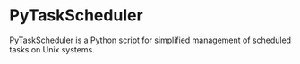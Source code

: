 # PyTaskScheduler
PyTaskScheduler is a Python script for simplified management of scheduled tasks on Unix systems.
